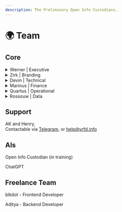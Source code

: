 ```yaml
---
description: The Preliminary Open Info Custodians.
---
```


# 🌍 Team

## Core

<details>

<summary>Werner | Executive</summary>

werner@vrfd.info

[Github](https://github.com/WernerVdM97)\
[LinkedIn](https://www.linkedin.com/in/werner-van-der-merwe-57b074192)\
[Telegram](https://t.me/werner111)

</details>

<details>

<summary>Zirk | Branding</summary>

zirk@vrfd.info\
\
[LinkedIn](https://www.linkedin.com/in/zirk-mackay-94846b224)

</details>

<details>

<summary>Devin | Technical</summary>

deving@vrfd.info\
\
[LinkedIn](https://za.linkedin.com/in/devin-joubert-a7561518a)

</details>

<details>

<summary>Marinus | Finance</summary>

marinus@vrfd.info\
finance@vrfd.info

[LinkedIn](https://www.linkedin.com/in/pieter-marinus-compion-a224271b4/)\
[Telegram](https://t.me/MarinusVRFD)

</details>

<details>

<summary>Quartus | Operational</summary>

qaurtus@vrfd.info\
\
LinkedIn

</details>

<details>

<summary>Rossouw | Data</summary>

rossouw@vrfd.info\
\
LinkedIn

</details>

## Support

AK and Henry,\
Contactable via [Telegram](https://t.me/echelonchat), or help@vrfd.info

## AIs

Open Info Custodian (in training)

ChatGPT

## Freelance Team

blkdot - Frontend Developer

Aditya - Backend Developer
